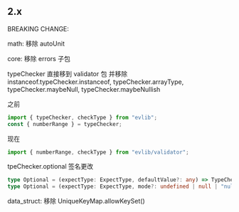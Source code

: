 ## 2.x

BREAKING CHANGE:

math: 移除 autoUnit

core:
移除 errors 子包

typeChecker 直接移到 validator 包
并移除 instanceof.typeChecker.instanceof, typeChecker.arrayType, typeChecker.maybeNull, typeChecker.maybeNullish

之前

```ts
import { typeChecker, checkType } from "evlib";
const { numberRange } = typeChecker;
```

现在

```ts
import { numberRange, checkType } from "evlib/validator";
```

tpeChecker.optional 签名更改

```ts
type Optional = (expectType: ExpectType, defaultValue?: any) => TypeCheckResult; // 之前
type Optional = (expectType: ExpectType, mode?: undefined | null | "nullish", defaultValue?: any) => TypeCheckResult; //现在
```

data_struct: 移除 UniqueKeyMap.allowKeySet()
